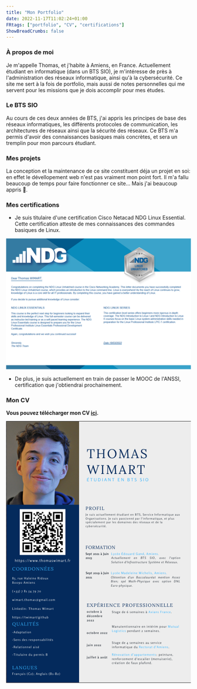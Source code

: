```yaml
---
title: "Mon Portfolio"
date: 2022-11-17T11:02:24+01:00
FRtags: ["portfolio", "CV", "certifications"]
ShowBreadCrumbs: false
---
```


### À propos de moi ###

Je m'appelle Thomas, et j'habite à Amiens, en France. Actuellement étudiant en informatique (dans un BTS SIO), je m'intéresse de près à l'administration des réseaux informatique, ainsi qu'à la cybersécurité.
Ce site me sert à la fois de portfolio, mais aussi de notes personnelles qui me servent pour les missions que je dois accomplir pour mes études.

### Le BTS SIO ###

Au cours de ces deux années de BTS, j'ai appris les principes de base des réseaux informatiques, les différents protocoles de communication, les architectures de réseaux ainsi que la sécurité des réseaux. Ce BTS m'a permis d'avoir des connaissances basiques mais concrètes, et sera un tremplin pour mon parcours étudiant.

### Mes projets ###

La conception et la maintenance de ce site constituent déja un projet en soi: en effet le dévellopement web n'est pas vraiment mon point fort. Il m'a fallu beaucoup de temps pour faire fonctionner ce site... Mais j'ai beaucoup appris 🙂.

### Mes certifications ###

- Je suis titulaire d'une certification Cisco Netacad NDG Linux Essential. Cette certification atteste de mes connaissances des commandes basiques de Linux.

![certif linux](/images/certif-linux.png)

- De plus, je suis actuellement en train de passer le MOOC de l'ANSSI, certification que j'obtiendrai prochainement.

### Mon CV ###

**Vous pouvez télécharger mon CV [ici](https://mega.nz/file/lrpAgTBK#97ggMqBZyyhjMZjJZmdzESMF5-rmQ_pbDjzrRIYdd2E).**

![cv](/images/cv.png)

